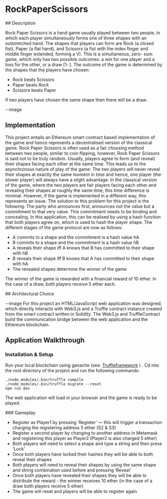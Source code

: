 # RockPaperScissors

## Description

Rock Paper Scissors is a hand game usually played between two people, in which each player simultaneously forms one of three shapes with an outstretched hand. The shapes that players can form are Rock (a closed fist), Paper (a flat hand), and Scissors (a fist with the index finger and middle finger extended, forming a V). This is a simultaneous, zero- sum game, which only has two possible outcomes: a win for one player and a loss for the other, or a draw [1‐ ]. The outcome of the game is determined by the shapes that the players have chosen:

- Rock beats Scissors 
- Paper beats Rock
- Scissors beats Paper

If two players have chosen the same shape then there will be a draw.

--image

## Implementation

This project entails an Ethereum smart contract based implementation of the game and hence represents a decentralised version of the classical game. Rock Paper Scissors is often used as a fair choosing method between two people, similar to coin flipping, however, Rock Paper Scissors is said not to be truly random. Usually, players agree to form (and reveal) their shapes facing each other at the same time. This leads us to the asynchronous nature of play of the game: The two players will never reveal their shapes at exactly the same moment in time and hence, one player (the slower player) will always have a slight advantage. In the classical version of the game, where the two players are fair players facing each other and revealing their shapes at roughly the same time, this time difference is minimal. However, if the game is implemented in a different way, this represents an issue. The solution to this problem for this project is the following: The party who announces first, announces not the value but a commitment to that very value. This commitment needs to be binding and concealing. In this application, this can be realised by using a hash function that both players agree on, which is used to hash the player shape. The different stages of the game protocol are now as follows:

- A commits to a shape and the commitment is a hash value hA
- B commits to a shape and the commitment is a hash value hB
- A reveals their shape iff A knows that B has committed to their shape with hB
- B reveals their shape iff B knows that A has committed to their shape with hA 
- The revealed shapes determine the winner of the game

The winner of the game is rewarded with a financial reward of 10 ether. In the case of a draw, both players receive 5 ether each.

## Architectural Choice

--image 
For this project an HTML/JavaScript web application was designed, which directly interacts with Web3.js and a Truffle contract instance created from the smart contract written in Solidity. The Web3.js and TruffleContract build the communication bridge between the web application and the Ethereum blockchain.

## Application Walkthrough

### Installation & Setup

Run your local blockchain using ganache (see: [Truffleframework](https://truffleframework.com/ganache) ) . 
Cd into the root directory of the project and run the following commands:

```
./node_modules/.bin/truffle compile
./node_modules/.bin/truffle migrate --reset
npm run dev
```

The web application will load in your browser and the game is ready to be played.

### Gameplay

* Register as Player1 by pressing ‘Register’ — this will trigger a transaction charging the registering address 5 ether (S2 & S3)
* Register a second player by changing to another address in Metamask and registering this player as Player2 (Player2 is also charged 5 ether)
* Both players will need to select a shape and type a string and then press ‘Lock’
* Once both players have locked their hashes they will be able to both reveal their shapes
* Both players will need to reveal their shapes by using the same shape and string
combination used before and pressing ‘Reveal’
* Once both players have revealed their shapes they will be able to distribute the reward -
the winner receives 10 ether (in the case of a draw both players receive 5 ether)
* The game will reset and players will be able to register again

